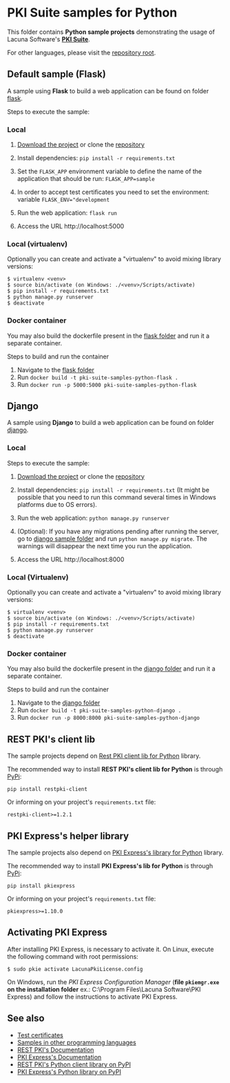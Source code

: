 # PKI Suite samples for Python

This folder contains **Python sample projects** demonstrating the usage of Lacuna Software's
**[PKI Suite](https://www.lacunasoftware.com/pki-suite)**.

For other languages, please visit the [repository root](https://github.com/LacunaSoftware/PkiSuiteSamples).

## Default sample (Flask)

A sample using **Flask** to build a web application can be found on folder [flask](flask/).

Steps to execute the sample:

### Local
1. [Download the project](https://github.com/LacunaSoftware/PkiSuiteSamples/archive/master.zip) or
   clone the [repository](https://github.com/LacunaSoftware/PkiSuiteSamples.git)
1. Install dependencies: `pip install -r requirements.txt`

1. Set the `FLASK_APP` environment variable to define the name of the application that should be run: `FLASK_APP=sample`

1. In order to accept test certificates you need to set the environment: variable `FLASK_ENV="development`

1. Run the web application: `flask run`

1. Access the URL http://localhost:5000

### Local (virtualenv)
Optionally you can create and activate a "virtualenv" to avoid mixing library versions:

    $ virtualenv <venv>
    $ source bin/activate (on Windows: ./<venv>/Scripts/activate)
    $ pip install -r requirements.txt
    $ python manage.py runserver
    $ deactivate

### Docker container
You may also build the dockerfile present in the [flask folder](flask) and run it a separate container.

Steps to build and run the container
1. Navigate to the [flask folder](flask)
1. Run `docker build -t pki-suite-samples-python-flask .`
1. Run `docker run -p 5000:5000 pki-suite-samples-python-flask`

## Django

A sample using **Django** to build a web application can be found on folder [django](django/).


### Local
Steps to execute the sample:
1. [Download the project](https://github.com/LacunaSoftware/PkiSuiteSamples/archive/master.zip) or
   clone the [repository](https://github.com/LacunaSoftware/PkiSuiteSamples.git)
1. Install dependencies: `pip install -r requirements.txt`
(It might be possible that you need to run this command several times in Windows platforms due to OS errors).

1. Run the web application: `python manage.py runserver`
1. (Optional): If you have any migrations pending after running the server, go to [django sample folder](django/sample) and run `python manage.py migrate`. The warnings will disappear the next time you run the application.
1. Access the URL http://localhost:8000

### Local (Virtualenv)
Optionally you can create and activate a "virtualenv" to avoid mixing library versions:

    $ virtualenv <venv>
    $ source bin/activate (on Windows: ./<venv>/Scripts/activate)
    $ pip install -r requirements.txt
    $ python manage.py runserver
    $ deactivate

### Docker container
You may also build the dockerfile present in the [django folder](django) and run it a separate container.

Steps to build and run the container
1. Navigate to the [django folder](django)
1. Run `docker build -t pki-suite-samples-python-django .`
1. Run `docker run -p 8000:8000 pki-suite-samples-python-django`

## REST PKI's client lib

The sample projects depend on [Rest PKI client lib for Python](https://github.com/LacunaSoftware/RestPkiPythonClient) library.

The recommended way to install **REST PKI's client lib for Python** is through [PyPi](https://pypi.org):

    pip install restpki-client

Or informing on your project's `requirements.txt` file:

    restpki-client>=1.2.1

## PKI Express's helper library

The sample projects also depend on [PKI Express's library for Python](https://github.com/LacunaSoftware/PkiExpressPython) library.

The recommended way to install **PKI Express's lib for Python** is through [PyPi](https://pypi.org):

    pip install pkiexpress

Or informing on your project's `requirements.txt` file:

    pkiexpress>=1.10.0

## Activating PKI Express

After installing PKI Express, is necessary to activate it. On Linux, execute the following
command with root permissions:

    $ sudo pkie activate LacunaPkiLicense.config

On Windows, run the _PKI Express Configuration Manager_ (**file `pkiemgr.exe` on the installation folder**
ex.: C:\Program Files\Lacuna Software\PKI Express) and follow the instructions to activate PKI Express.

## See also

- [Test certificates](https://docs.lacunasoftware.com/articles/pki-guide/test-certs)
- [Samples in other programming languages](https://github.com/LacunaSoftware/PkiSuiteSamples)
- [REST PKI's Documentation](http://docs.lacunasoftware.com/en-us/articles/rest-pki/python/index.html)
- [PKI Express's Documentation](http://docs.lacunasoftware.com/en-us/articles/pki-express/python/index.html)
- [REST PKI's Python client library on PyPI](https://pypi.org/project/restpki-client)
- [PKI Express's Python library on PyPI](https://pypi.org/project/pkiexpress)
